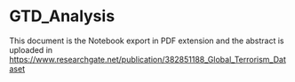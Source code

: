 # GTD_Analysis

This document is the Notebook export in PDF extension and the abstract is uploaded in https://www.researchgate.net/publication/382851188_Global_Terrorism_Dataset
